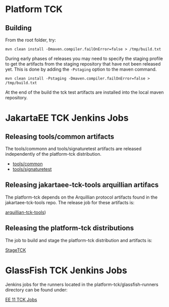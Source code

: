 # Platform TCK

## Building

From the root folder, try: 
```
mvn clean install -Dmaven.compiler.failOnError=false > /tmp/build.txt
```

During early phases of releases you may need to specify the staging profile to get the artifacts from the staging
repository that have not been released yet. This is done by adding the `-Pstaging` option to the maven command.
```
mvn clean install -Pstaging -Dmaven.compiler.failOnError=false > /tmp/build.txt
```

At the end of the build the tck test artifacts are installed into the local maven repository.


# JakartaEE TCK Jenkins Jobs

## Releasing tools/common artifacts

The tools/commonn and tools/signaturetest artifacts are released independently of the platform-tck distribution.

* [tools/common](https://ci.eclipse.org/jakartaee-tck/job/11/job/stage-artifacts/job/tck_tools_sigtest_build_and_stage/)
* [tools/signaturetest](https://ci.eclipse.org/jakartaee-tck/job/11/job/stage-artifacts/job/tck_tools_sigtest_build_and_stage/)

## Releasing jakartaee-tck-tools arquillian artifacs

The platform-tck depends on the Arquillian protocol artifacts found in the jakartaee-tck-tools repo. The release job for these artifacts is:

[arquillian-tck-tools](https://ci.eclipse.org/jakartaee-tck/job/TckToolsArquillianRelease/))

## Releasing the platform-tck distributions

The job to build and stage the platform-tck distribution and artifacts is:

[StageTCK](https://ci.eclipse.org/jakartaee-tck/job/11/job/stage-artifacts/job/ReleaseTest/)

# GlassFish TCK Jenkins Jobs
Jenkins jobs for the runners located in the platform-tck/glassfish-runners directory can be found under:

[EE 11 TCK Jobs](https://ci.eclipse.org/jakartaee-tck/job/11/job/tck/)
